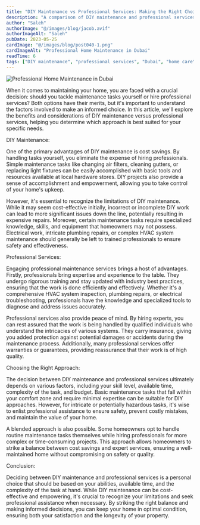 ```yaml
---
title: "DIY Maintenance vs Professional Services: Making the Right Choice"
description: "A comparison of DIY maintenance and professional services for Dubai homes, with pros, cons, and tips for making the right choice."
author: "Saleh"
authorImage: "@/images/blog/jacob.avif"
authorImageAlt: "Saleh"
pubDate: 2023-05-25
cardImage: "@/images/blog/post040-1.png"
cardImageAlt: "Professional Home Maintenance in Dubai"
readTime: 6
tags: ["DIY maintenance", "professional services", "Dubai", "home care", "property management"]
---
```


![Professional Home Maintenance in Dubai](@/images/blog/post040-1.png "Professional Home Maintenance in Dubai")

When it comes to maintaining your home, you are faced with a crucial decision: should you tackle maintenance tasks yourself or hire professional services? Both options have their merits, but it's important to understand the factors involved to make an informed choice. In this article, we'll explore the benefits and considerations of DIY maintenance versus professional services, helping you determine which approach is best suited for your specific needs.

DIY Maintenance:

One of the primary advantages of DIY maintenance is cost savings. By handling tasks yourself, you eliminate the expense of hiring professionals. Simple maintenance tasks like changing air filters, cleaning gutters, or replacing light fixtures can be easily accomplished with basic tools and resources available at local hardware stores. DIY projects also provide a sense of accomplishment and empowerment, allowing you to take control of your home's upkeep.

However, it's essential to recognize the limitations of DIY maintenance. While it may seem cost-effective initially, incorrect or incomplete DIY work can lead to more significant issues down the line, potentially resulting in expensive repairs. Moreover, certain maintenance tasks require specialized knowledge, skills, and equipment that homeowners may not possess. Electrical work, intricate plumbing repairs, or complex HVAC system maintenance should generally be left to trained professionals to ensure safety and effectiveness.

Professional Services:

Engaging professional maintenance services brings a host of advantages. Firstly, professionals bring expertise and experience to the table. They undergo rigorous training and stay updated with industry best practices, ensuring that the work is done efficiently and effectively. Whether it's a comprehensive HVAC system inspection, plumbing repairs, or electrical troubleshooting, professionals have the knowledge and specialized tools to diagnose and address issues accurately.

Professional services also provide peace of mind. By hiring experts, you can rest assured that the work is being handled by qualified individuals who understand the intricacies of various systems. They carry insurance, giving you added protection against potential damages or accidents during the maintenance process. Additionally, many professional services offer warranties or guarantees, providing reassurance that their work is of high quality.

Choosing the Right Approach:

The decision between DIY maintenance and professional services ultimately depends on various factors, including your skill level, available time, complexity of the task, and budget. Basic maintenance tasks that fall within your comfort zone and require minimal expertise can be suitable for DIY approaches. However, for intricate or potentially hazardous tasks, it's wise to enlist professional assistance to ensure safety, prevent costly mistakes, and maintain the value of your home.

A blended approach is also possible. Some homeowners opt to handle routine maintenance tasks themselves while hiring professionals for more complex or time-consuming projects. This approach allows homeowners to strike a balance between cost savings and expert services, ensuring a well-maintained home without compromising on safety or quality.

Conclusion:

Deciding between DIY maintenance and professional services is a personal choice that should be based on your abilities, available time, and the complexity of the task at hand. While DIY maintenance can be cost-effective and empowering, it's crucial to recognize your limitations and seek professional assistance when necessary. By striking the right balance and making informed decisions, you can keep your home in optimal condition, ensuring both your satisfaction and the longevity of your property.